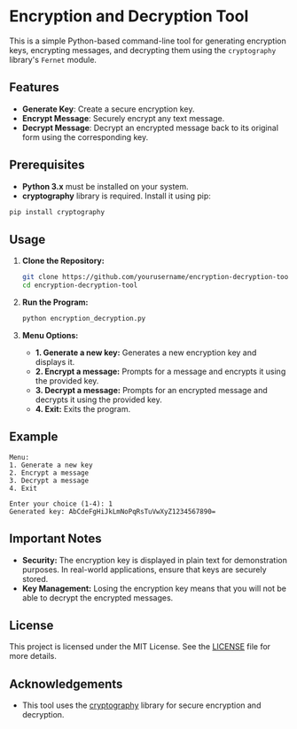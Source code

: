 
# Encryption and Decryption Tool

This is a simple Python-based command-line tool for generating encryption keys, encrypting messages, and decrypting them using the `cryptography` library's `Fernet` module.

## Features

- **Generate Key**: Create a secure encryption key.
- **Encrypt Message**: Securely encrypt any text message.
- **Decrypt Message**: Decrypt an encrypted message back to its original form using the corresponding key.

## Prerequisites

- **Python 3.x** must be installed on your system.
- **cryptography** library is required. Install it using pip:

```bash
pip install cryptography
```

## Usage

1. **Clone the Repository:**

   ```bash
   git clone https://github.com/yourusername/encryption-decryption-tool.git
   cd encryption-decryption-tool
   ```

2. **Run the Program:**

   ```bash
   python encryption_decryption.py
   ```

3. **Menu Options:**

   - **1. Generate a new key:** Generates a new encryption key and displays it.
   - **2. Encrypt a message:** Prompts for a message and encrypts it using the provided key.
   - **3. Decrypt a message:** Prompts for an encrypted message and decrypts it using the provided key.
   - **4. Exit:** Exits the program.

## Example

```shell
Menu:
1. Generate a new key
2. Encrypt a message
3. Decrypt a message
4. Exit

Enter your choice (1-4): 1
Generated key: AbCdeFgHiJkLmNoPqRsTuVwXyZ1234567890=
```


## Important Notes

- **Security:** The encryption key is displayed in plain text for demonstration purposes. In real-world applications, ensure that keys are securely stored.
- **Key Management:** Losing the encryption key means that you will not be able to decrypt the encrypted messages.

## License

This project is licensed under the MIT License. See the [LICENSE](LICENSE) file for more details.

## Acknowledgements

- This tool uses the [cryptography](https://cryptography.io/en/latest/) library for secure encryption and decryption.
